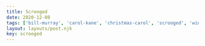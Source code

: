 ```yaml
---
title: Scrooged
date: 2020-12-08
tags: ['bill-murray', 'carol-kane', 'christmas-carol', 'scrooged', 'winter']
layout: layouts/post.njk
key: scrooged
---
```


